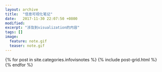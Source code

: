 ```yaml
---
layout: archive
title:  "信息可视化笔记"
date:   2017-11-30 22:07:50 +0800
modified:
excerpt: "涉及到visualization的内容"
tags: []
image:
  feature: note.gif
  teaser: note.gif
---
```


<div class="tiles">
{% for post in site.categories.infovisnotes %}
  {% include post-grid.html %}
{% endfor %}
</div><!-- /.tiles 把所有categories 有 infovisnotes 的列出来-->